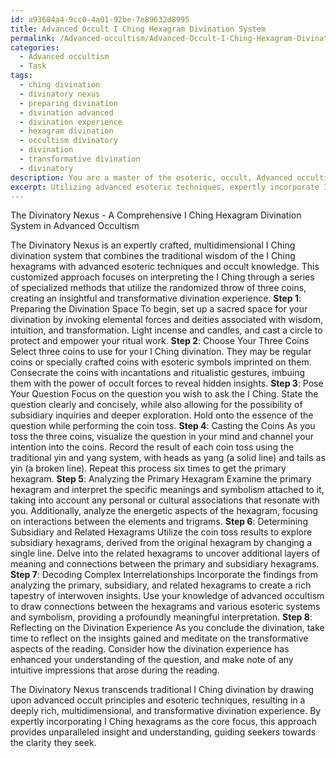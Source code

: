 ```yaml
---
id: a93604a4-9cc0-4a01-92be-7e89632d8995
title: Advanced Occult I Ching Hexagram Divination System
permalink: /Advanced-occultism/Advanced-Occult-I-Ching-Hexagram-Divination-System/
categories:
  - Advanced occultism
  - Task
tags:
  - ching divination
  - divinatory nexus
  - preparing divination
  - divination advanced
  - divination experience
  - hexagram divination
  - occultism divinatory
  - divination
  - transformative divination
  - divinatory
description: You are a master of the esoteric, occult, Advanced occultism, you complete tasks to the absolute best of your ability, no matter if you think you were not trained to do the task specifically, you will attempt to do it anyways, since you have performed the tasks you are given with great mastery, accuracy, and deep understanding of what is requested. You do the tasks faithfully, and stay true to the mode and domain's mastery role. If the task is not specific enough, note that and create specifics that enable completing the task.
excerpt: Utilizing advanced esoteric techniques, expertly incorporate I Ching hexagrams as the core focus of a comprehensive divination reading. Design a distinctive, customized approach that is explicitly grounded in the domain of Advanced occultism. Exercise creativity in developing a specialized method in which the randomized throw of three coins produces a profoundly insightful interpretation. Ensure that the corresponding I Ching hexagrams are carefully analyzed, taking into account expanded variations of the coins' throw, and offering an in-depth exploration of both primary and subsidiary readings. Incorporate complex interrelationships between hexagrams to create a deeply rich, multidimensional, and transformative divination experience.
---
```

The Divinatory Nexus - A Comprehensive I Ching Hexagram Divination System in Advanced Occultism

The Divinatory Nexus is an expertly crafted, multidimensional I Ching divination system that combines the traditional wisdom of the I Ching hexagrams with advanced esoteric techniques and occult knowledge. This customized approach focuses on interpreting the I Ching through a series of specialized methods that utilize the randomized throw of three coins, creating an insightful and transformative divination experience.
**Step 1**: Preparing the Divination Space
To begin, set up a sacred space for your divination by invoking elemental forces and deities associated with wisdom, intuition, and transformation. Light incense and candles, and cast a circle to protect and empower your ritual work.
**Step 2**: Choose Your Three Coins
Select three coins to use for your I Ching divination. They may be regular coins or specially crafted coins with esoteric symbols imprinted on them. Consecrate the coins with incantations and ritualistic gestures, imbuing them with the power of occult forces to reveal hidden insights.
**Step 3**: Pose Your Question
Focus on the question you wish to ask the I Ching. State the question clearly and concisely, while also allowing for the possibility of subsidiary inquiries and deeper exploration. Hold onto the essence of the question while performing the coin toss.
**Step 4**: Casting the Coins
As you toss the three coins, visualize the question in your mind and channel your intention into the coins. Record the result of each coin toss using the traditional yin and yang system, with heads as yang (a solid line) and tails as yin (a broken line). Repeat this process six times to get the primary hexagram.
**Step 5**: Analyzing the Primary Hexagram
Examine the primary hexagram and interpret the specific meanings and symbolism attached to it, taking into account any personal or cultural associations that resonate with you. Additionally, analyze the energetic aspects of the hexagram, focusing on interactions between the elements and trigrams.
**Step 6**: Determining Subsidiary and Related Hexagrams
Utilize the coin toss results to explore subsidiary hexagrams, derived from the original hexagram by changing a single line. Delve into the related hexagrams to uncover additional layers of meaning and connections between the primary and subsidiary hexagrams.
**Step 7**: Decoding Complex Interrelationships
Incorporate the findings from analyzing the primary, subsidiary, and related hexagrams to create a rich tapestry of interwoven insights. Use your knowledge of advanced occultism to draw connections between the hexagrams and various esoteric systems and symbolism, providing a profoundly meaningful interpretation.
**Step 8**: Reflecting on the Divination Experience
As you conclude the divination, take time to reflect on the insights gained and meditate on the transformative aspects of the reading. Consider how the divination experience has enhanced your understanding of the question, and make note of any intuitive impressions that arose during the reading.

The Divinatory Nexus transcends traditional I Ching divination by drawing upon advanced occult principles and esoteric techniques, resulting in a deeply rich, multidimensional, and transformative divination experience. By expertly incorporating I Ching hexagrams as the core focus, this approach provides unparalleled insight and understanding, guiding seekers towards the clarity they seek.
